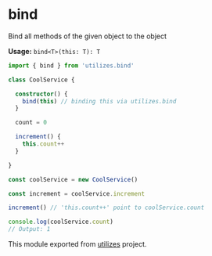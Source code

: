 # bind

Bind all methods of the given object to the object

**Usage:** `bind<T>(this: T): T`

```typescript
import { bind } from 'utilizes.bind'

class CoolService {

  constructor() {
    bind(this) // binding this via utilizes.bind
  }

  count = 0

  increment() {
    this.count++
  }

}

const coolService = new CoolService()

const increment = coolService.increment

increment() // 'this.count++' point to coolService.count

console.log(coolService.count)
// Output: 1
```

<!-- *keywords [] *keywordsend -->



This module exported from [utilizes](https://www.npmjs.com/package/utilizes) project.<!-- end -->